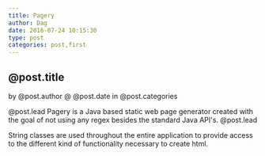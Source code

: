 ```yaml
---
title: Pagery
author: Dag
date: 2016-07-24 10:15:30
type: post
categories: post,first
---
```


## @post.title
by @post.author @ @post.date
in @post.categories


@post.lead
Pagery is a Java based static web page generator created with the goal
of not using any regex besides the standard Java API's.
@post.lead

String classes are used throughout the entire application to provide
access to the different kind of functionality necessary to create html.